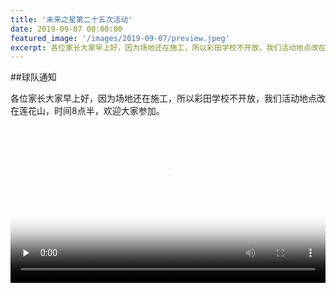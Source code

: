 ```yaml
---
title: '未来之星第二十五次活动'
date: 2019-09-07 00:00:00
featured_image: '/images/2019-09-07/preview.jpeg'
excerpt: 各位家长大家早上好，因为场地还在施工，所以彩田学校不开放，我们活动地点改在莲花山，时间8点半，欢迎大家参加。
---
```


##球队通知

各位家长大家早上好，因为场地还在施工，所以彩田学校不开放，我们活动地点改在莲花山，时间8点半，欢迎大家参加。

<video id="video" controls="" preload="none" poster="/images/2019-09-07/video_1_thumbnail.png" width="100%">
      <source id="mp4" src="/images/2019-09-07/video_1.mp4" type="video/mp4">
      <p>Your user agent does not support the HTML5 Video element.</p>
</video>